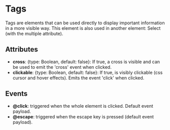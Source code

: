 # Tags

Tags are elements that can be used directly to display important information in a more visible way. This element is also used in another element: Select (with the multiple attribute).

## Attributes

- **cross**: {type: Boolean, default: false}: If true, a cross is visible and can be used to emit the 'cross' event when clicked.
- **clickable**: {type: Boolean, default: false}: If true, is visibly clickable (css cursor and hover effects). Emits the event 'click' when clicked.

## Events

- **@click**: triggered when the whole element is clicked. Default event payload.
- **@escape**: triggered when the escape key is pressed (default event payload).